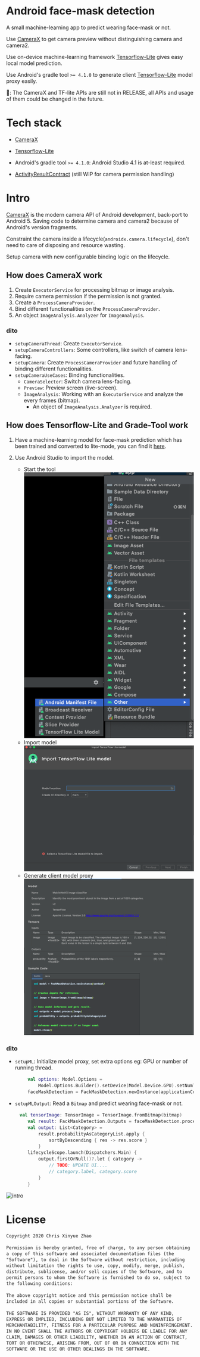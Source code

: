 Android face-mask detection
===

A small machine-learning app to predict wearing face-mask or not.

Use [CameraX](https://developer.android.com/training/camerax) to get camera preview without distinguishing camera and camera2.

Use on-device machine-learning framework [Tensorflow-Lite](https://www.tensorflow.org/lite) gives easy local model prediction.

Use Android's gradle tool `>= 4.1.0` to generate client [Tensorflow-Lite](https://www.tensorflow.org/lite) model proxy easily.

📝: The CameraX and TF-lite APIs are still not in RELEASE, all APIs and usage of them could be changed in the future.

# Tech stack

- [CameraX](https://developer.android.com/training/camerax)

- [Tensorflow-Lite](https://www.tensorflow.org/lite) 

- Android's gradle tool `>= 4.1.0`: Android Studio 4.1 is at-least required.

- [ActivityResultContract](https://developer.android.com/reference/androidx/activity/result/contract/ActivityResultContract) (still WIP for camera permission handling)

# Intro

[CameraX](https://developer.android.com/training/camerax) is the modern camera API of Android development, back-port to Android 5. Saving code to determine camera and camera2 because of Android's version fragments.

Constraint the camera inside a lifecycle(`androidx.camera.lifecycle`), don't need to care of disposing and resource wasting.

Setup camera with new configurable binding logic on the lifecycle.

## How does CameraX work

1. Create `ExecutorService` for processing bitmap or image analysis.
2. Require camera permission if the permission is not granted.
3. Create a `ProcessCameraProvider`.
4. Bind different functionalities on the `ProcessCameraProvider`.
5. An object ` ImageAnalysis.Analyzer ` for `ImageAnalysis`.

### dito

- `setupCameraThread`: Create `ExecutorService`.
- `setupCameraControllers`: Some controllers, like switch of camera lens-facing.
- `setupCamera`: Create `ProcessCameraProvider` and future handling of binding different functionalities.
- `setupCameraUseCases`: Binding functionalities.  
    - `CameraSelector`: Switch camera lens-facing.
    - `Preview`: Preview screen (live-screen).
    - `ImageAnalysis`: Working with an `ExecutorService` and analyze the every frames (bitmap).
        - An object of ` ImageAnalysis.Analyzer ` is required.

## How does Tensorflow-Lite and Grade-Tool work

1. Have a machine-learning model for face-mask prediction which has been trained and converted to lite-mode, you can find it [here](app/src/main/ml/face_mask_detection.tflite).

2. Use Android Studio to import the model.
    - Start the tool
    ![Start](media/start-tflite-tool.png)
    - Import model
    ![Import](media/select-tf-model.png)
    - Generate client model proxy
    ![Generate](media/generate-tf-model-for-android.png)

### dito

- `setupML`: Initialize  model proxy, set extra options eg: GPU or number of running thread.

```kotlin
        val options: Model.Options =
            Model.Options.Builder().setDevice(Model.Device.GPU).setNumThreads(5).build()
        faceMaskDetection = FackMaskDetection.newInstance(applicationContext, options)
```

- `setupMLOutput`: Read a `Bitmap` and predict wearing face-mask or not.

```kotlin
     val tensorImage: TensorImage = TensorImage.fromBitmap(bitmap)
        val result: FackMaskDetection.Outputs = faceMaskDetection.process(tensorImage)
        val output: List<Category> =
            result.probabilityAsCategoryList.apply {
                sortByDescending { res -> res.score }
            }
        lifecycleScope.launch(Dispatchers.Main) {
            output.firstOrNull()?.let { category ->
                // TODO: UPDATE UI....
                // category.label, category.score
            }
        }
```

![intro](media/intro.gif)

# License

```
Copyright 2020 Chris Xinyue Zhao

Permission is hereby granted, free of charge, to any person obtaining a copy of this software and associated documentation files (the "Software"), to deal in the Software without restriction, including without limitation the rights to use, copy, modify, merge, publish, distribute, sublicense, and/or sell copies of the Software, and to permit persons to whom the Software is furnished to do so, subject to the following conditions:

The above copyright notice and this permission notice shall be included in all copies or substantial portions of the Software.

THE SOFTWARE IS PROVIDED "AS IS", WITHOUT WARRANTY OF ANY KIND, EXPRESS OR IMPLIED, INCLUDING BUT NOT LIMITED TO THE WARRANTIES OF MERCHANTABILITY, FITNESS FOR A PARTICULAR PURPOSE AND NONINFRINGEMENT. IN NO EVENT SHALL THE AUTHORS OR COPYRIGHT HOLDERS BE LIABLE FOR ANY CLAIM, DAMAGES OR OTHER LIABILITY, WHETHER IN AN ACTION OF CONTRACT, TORT OR OTHERWISE, ARISING FROM, OUT OF OR IN CONNECTION WITH THE SOFTWARE OR THE USE OR OTHER DEALINGS IN THE SOFTWARE.
```
